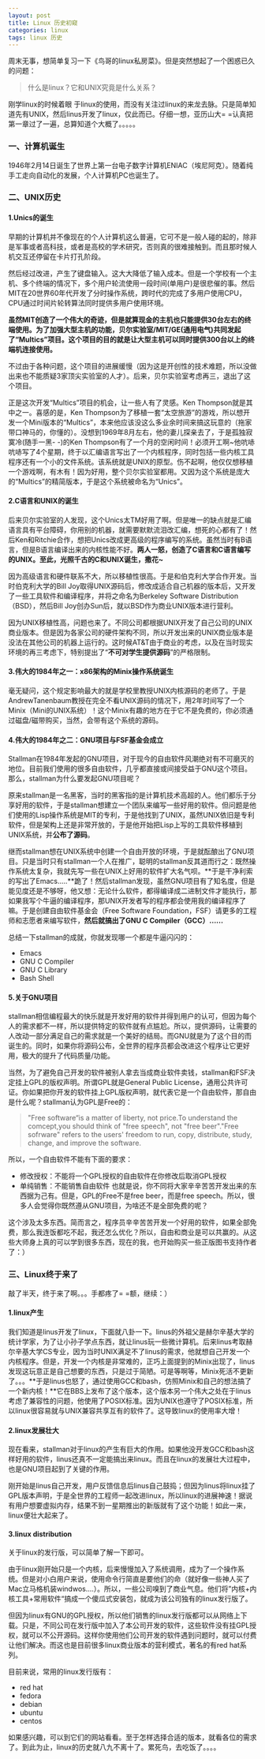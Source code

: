 ```yaml
---
layout: post
title: Linux 历史初窥
categories: linux
tags: linux 历史
---
```


周末无事，想简单复习一下《鸟哥的linux私房菜》。但是突然想起了一个困惑已久的问题：

> 什么是linux？它和UNIX究竟是什么关系？

刚学linux的时候着眼 于linux的使用，而没有关注过linux的来龙去脉。只是简单知道先有UNIX，然后linus开发了linux，仅此而已。仔细一想，亚历山大= =认真把第一章过了一遍，总算知道个大概了。。。。。

### 一、计算机诞生

1946年2月14日诞生了世界上第一台电子数字计算机ENIAC（埃尼阿克）。随着纯手工走向自动化的发展，个人计算机PC也诞生了。

### 二、UNIX历史

#### 1.Unics的诞生

早期的计算机并不像现在的个人计算机这么普遍，它可不是一般人碰的起的，除非是军事或者高科技，或者是高校的学术研究，否则真的很难接触到。而且那时候人机交互还停留在卡片打孔阶段。

然后经过改进，产生了键盘输入。这大大降低了输入成本。但是一个学校有一个主机、多个终端的情况下，多个用户轮流使用一段时间(单用户)是很悲催的事。然后MIT在20世界60年代开发了分时操作系统，跨时代的完成了多用户使用CPU，CPU通过时间片轮转算法同时提供多用户使用环境。

**虽然MIT创造了一个伟大的奇迹，但是就算现金的主机也只能提供30台左右的终端使用。为了加强大型主机的功能，贝尔实验室/MIT/GE(通用电气)共同发起了“Multics”项目。这个项目的目的就是让大型主机可以同时提供300台以上的终端机连接使用。**

不过由于各种问题，这个项目的进展缓慢（因为这是开创性的技术难题，所以没做出来也不能质疑3家顶尖实验室的人才）。后来，贝尔实验室考虑再三，退出了这个项目。

正是这次开发“Multics”项目的机会，让一些人有了灵感。Ken Thompson就是其中之一。喜感的是，Ken Thompson为了移植一套“太空旅游”的游戏，所以想开发一个Mini版本的“Multics”，本来他应该没这么多业余时间来搞这玩意的（拖家带口神马的，你懂的）。没想到1969年8月左右，他的妻儿探亲去了，于是孤独寂寞冷(随手一黑- -)的Ken Thompson有了一个月的空闲时间！必须开工啊~他吭哧吭哧写了4个星期，终于以汇编语言写出了一个内核程序，同时包括一些内核工具程序还有一个小的文件系统。该系统就是UNIX的原型。伤不起啊，他仅仅想移植一个游戏啊，有木有！因为好用，整个贝尔实验室都用。又因为这个系统是庞大的“Multics”的精简版本，于是这个系统被命名为“Unics”。

#### 2.C语言和UNIX的诞生

后来贝尔实验室的人发现，这个Unics太TM好用了啊。但是唯一的缺点就是汇编语言具有平台障碍，你用别的机器，就需要默默流泪改汇编，想死的心都有了！然后Ken和Ritchie合作，想把Unics改成更高级的程序编写的系统。虽然当时有B语言，但是B语言编译出来的内核性能不好。**两人一怒，创造了C语言和C语言编写的UNIX。至此，光照千古的C和UNIX诞生，撒花~**

因为高级语言和硬件联系不大，所以移植性很高。于是和伯克利大学合作开发。当时伯克利大学的Bill Joy取得UNIX源码后，修改成适合自己机器的版本后，又开发了一些工具软件和编译程序，并将之命名为Berkeley Software Distribution（BSD），然后Bill Joy创办Sun后，就以BSD作为商业UNIX版本进行营利。

因为UNIX移植性高，问题也来了。不同公司都根据UNIX开发了自己公司的UNIX商业版本。但是因为各家公司的硬件架构不同，所以开发出来的UNIX商业版本是没法在其他公司的机器上运行的。这时候AT&T由于商业的考虑，以及在当时现实环境的再三考虑下，特别提出了“**不可对学生提供源码**”的严格限制。

#### 3.伟大的1984年之一：x86架构的Minix操作系统诞生

毫无疑问，这个规定影响最大的就是学校里教授UNIX内核源码的老师了。于是AndrewTanenbaum教授在完全不看UNIX源码的情况下，用2年时间写了一个Minix（Mini的UNIX系统）！这个Minix有趣的地方在于它不是免费的，你必须通过磁盘/磁带购买，当然，会带有这个系统的源码。

#### 4.伟大的1984年之二：GNU项目与FSF基金会成立

Stallman在1984年发起的GNU项目，对于现今的自由软件风潮绝对有不可磨灭的地位。目前我们使用的很多自由软件，几乎都直接或间接受益于GNU这个项目。那么，stallman为什么要发起GNU项目呢？

原来stallman是一名黑客，当时的黑客指的是计算机技术高超的人。他们都乐于分享好用的软件，于是stallman想建立一个团队来编写一些好用的软件。但问题是他们使用的Lisp操作系统是MIT的专利，于是他找到了UNIX，虽然UNIX依旧是专利软件，但是架构上还是非常开放的，于是他开始把Lisp上写的工具软件移植到UNIX系统，并**公布了源码**。

继而stallman想在UNIX系统中创建一个自由开放的环境，于是就酝酿出了GNU项目。只是当时只有stallman一个人在推广，聪明的stallman反其道而行之：既然操作系统太复杂，我就先写一些在UNIX上好用的软件扩大名气呗。**于是干净利索的写出了Emacs.....**跪了！然后stallman发现，虽然GNU项目有了知名度，但是能见度还是不够呀，他又想：无论什么软件，都得编译成二进制文件才能执行，那如果我写个牛逼的编译程序，那UNIX开发者写的程序都会使用我的编译程序了嘛。于是创建自由软件基金会（Free Software Foundation，FSF）请更多的工程师和志愿者来编写软件，**然后就搞出了GNU C Compiler（GCC）......**

总结一下stallman的成就，你就发现哪一个都是牛逼闪闪的：

*   Emacs
*   GNU C Compiler
*   GNU C Library
*   Bash Shell

#### 5.关于GNU项目

stallman相信编程最大的快乐就是开发好用的软件并得到用户的认可，但因为每个人的需求都不一样，所以提供特定的软件就有点尴尬。所以，提供源码，让需要的人改动一部分满足自己的需求就是一个美好的结局。而GNU就是为了这个目的而诞生的。同时，如果你将源码公布，全世界的程序员都会改进这个程序让它更好用，极大的提升了代码质量/功能。

当然，为了避免自己开发的软件被别人拿去当成商业软件卖钱，stallman和FSF决定挂上GPL的版权声明。所谓GPL就是General Public License，通用公共许可证。你如果把你开发的软件挂上GPL版权声明，就代表它是一个自由软件，那自由是什么呢？stallman认为GPL是Free的：

> "Free software“is a matter of liberty, not price.To understand the comcept,you should think of "free speech", not "free beer"."Free sofrware" refers to the users' freedom to run, copy, distribute, study, change, and improve the software.

所以，一个自由软件不能有下面的要求：

*   修改授权：不能将一个GPL授权的自由软件在你修改后取消GPL授权
*   单纯销售：不能销售自由软件
也就是说，你不同将大家辛辛苦苦开发出来的东西据为己有。但是，GPL的Free不是free beer，而是free speech。所以，很多人会觉得你既然遵从GNU项目，为啥还不是全部免费的呢？

这个涉及太多东西。简而言之，程序员辛辛苦苦开发一个好用的软件，如果全部免费，那么我连饭都吃不起，我还怎么优化？所以，自由和商业是可以共赢的。从这些大师身上真的可以学到很多东西，现在的我，也开始购买一些正版图书支持作者了：）

### 三、Linux终于来了

敲了半天，终于来了啊。。。手都疼了= =额，继续：）

#### 1.linux产生

我们知道是linus开发了linux，下面就八卦一下。linus的外祖父是赫尔辛基大学的统计学家，为了让小孙子学点东西，就让linus玩一些微计算机。后来linus考取赫尔辛基大学CS专业，因为当时UNIX满足不了linus的需求，他就想自己开发一个内核程序。但是，开发一个内核是非常难的，正巧上面提到的Minix出现了，linus发现这玩意正是自己想要的东西，只是过于简陋。可是等啊等，Minix死活不更新了。。。**于是linus也怒了，通过使用GCC和bash，仿照Minix和自己的想法搞了一个新内核！**它在BBS上发布了这个版本，这个版本另一个伟大之处在于linus考虑了兼容性的问题，他使用了POSIX标准。因为UNIX也遵守了POSIX标准，所以linux很容易就与UNIX兼容共享互有的软件了。这导致linux的使用率大增！

#### 2.linux发展壮大

现在看来，stallman对于linux的产生有巨大的作用。如果他没开发GCC和bash这样好用的软件，linus还真不一定能搞出来linux。而且在linux的发展壮大过程中，也是GNU项目起到了关键的作用。

刚开始是linus自己开发，用户反馈信息后linus自己鼓捣；但因为linus将linux挂了GPL版本声明，于是全世界的工程师一起改进linux，所以linux的进展神速！据说有用户想要虚拟内存，结果不到一星期推出的新版就有了这个功能！如此一来，linux便壮大起来了。

#### 3.linux distribution

关于linux的发行版，可以简单了解一下即可。

由于linux刚开始只是一个内核，后来慢慢加入了系统调用，成为了一个操作系统。但是对小白用户来说，使用命令行简直是要他们的命（就好像一些神人买了Mac立马格机装windwos....）。所以，一些公司嗅到了商业气息。他们将”内核+内核工具+常用软件“搞成一个傻瓜式安装包，就成为该公司独有的linux发行版了。

但因为linux有GNU的GPL授权，所以他们销售的linux发行版都可以从网络上下载。只是，不同公司在发行版中加入了本公司开发的软件，这些软件没有挂GPL授权，就可以不公开源码。这样你使用他们公司开发的软件遇到问题时，就可以付费让他们解决。而这也是目前很多linux商业版本的营利模式，著名的有red hat系列。

目前来说，常用的linux发行版有：

*   red hat
*   fedora
*   debian
*   ubuntu
*   centos

如果感兴趣，可以到它们的网站看看。至于怎样选择合适的版本，就看各位的需求了。到此为止，linux的历史就八九不离十了。累死鸟，去吃饭了。。。。
